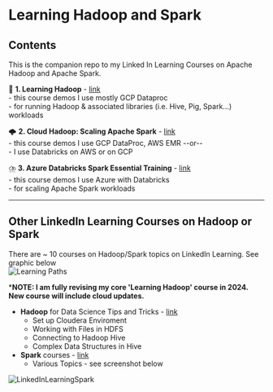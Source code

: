 # Learning Hadoop and Spark

## Contents

This is the companion repo to my Linked In Learning Courses on Apache Hadoop and Apache Spark.  

🐘  **1. Learning Hadoop** - [link](https://www.linkedin.com/learning/learning-hadoop-2)   
    - this course demos I use mostly GCP Dataproc   
    - for running Hadoop & associated libraries (i.e. Hive, Pig, Spark...) workloads    
    
🌩️  **2. Cloud Hadoop: Scaling Apache Spark** - [link](https://www.linkedin.com/learning/cloud-hadoop-scaling-apache-spark)   
    - this course demos I use GCP DataProc, AWS EMR --or--   
    - I use Databricks on AWS or on GCP
    
⛈️  **3. Azure Databricks Spark Essential Training** - [link](https://www.linkedin.com/learning/azure-databricks-essential-training)  
    - this course demos I use Azure with Databricks  
    - for scaling Apache Spark workloads  

---


## Other LinkedIn Learning Courses on Hadoop or Spark

There are ~ 10 courses on Hadoop/Spark topics on LinkedIn Learning.  See graphic below  
![Learning Paths](https://github.com/lynnlangit/learning-hadoop-and-spark/blob/master/images/path.png)

*****NOTE: I am fully revising my core 'Learning Hadoop' course in 2024.  New course will include cloud updates.****

- **Hadoop** for Data Science Tips and Tricks - [link](https://www.linkedin.com/learning/hadoop-for-data-science-tips-tricks-techniques)
    - Set up Cloudera Enviroment
    - Working with Files in HDFS
    - Connecting to Hadoop Hive
    - Complex Data Structures in Hive
- **Spark** courses - [link](https://www.linkedin.com/learning/search?entityType=COURSE&keywords=Spark&software=Apache%20Spark~Hadoop)
    - Various Topics - see screenshot below

![LinkedInLearningSpark](https://github.com/lynnlangit/learning-hadoop-and-spark/blob/master/images/spark-courses.png)

